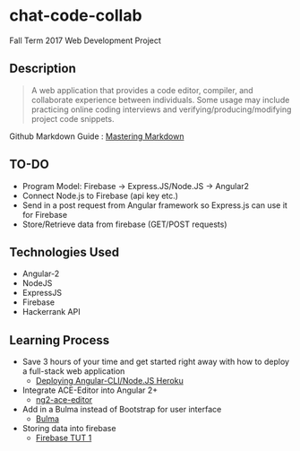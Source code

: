 # chat-code-collab
Fall Term 2017 Web Development Project

## Description
<blockquote>
A web application that provides a code editor, compiler, and collaborate experience between individuals. Some usage may include practicing online coding interviews and verifying/producing/modifying project code snippets.
</blockquote>
 
Github Markdown Guide : [Mastering Markdown](https://guides.github.com/features/mastering-markdown/)

## TO-DO
* Program Model: Firebase -> Express.JS/Node.JS -> Angular2
* Connect Node.js to Firebase (api key etc.)
* Send in a post request from Angular framework so Express.js can use it for Firebase
* Store/Retrieve data from firebase (GET/POST requests)

## Technologies Used
* Angular-2
* NodeJS
* ExpressJS
* Firebase
* Hackerrank API

## Learning Process
* Save 3 hours of your time and get started right away with how to deploy a full-stack web application
  * [Deploying Angular-CLI/Node.JS Heroku](https://medium.com/@ryanchenkie_40935/angular-cli-deployment-host-your-angular-2-app-on-heroku-3f266f13f352)
* Integrate ACE-Editor into Angular 2+
  * [ng2-ace-editor](https://github.com/fxmontigny/ng2-ace-editor)
* Add in a Bulma instead of Bootstrap for user interface
  * [Bulma](http://bulma.io/documentation/)
* Storing data into firebase
  * [Firebase TUT 1](https://www.codementor.io/johnnyb/fireedit-real-time-editor-javascript-firebase-59lnmf3c6)
